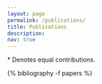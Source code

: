 ```yaml
---
layout: page
permalink: /publications/
title: Publications
description:
nav: true
---
```

\* Denotes equal contributions.

<div class="publications">
  {% bibliography -f papers %}
</div>